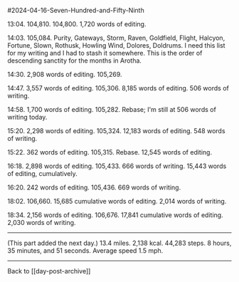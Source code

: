 #2024-04-16-Seven-Hundred-and-Fifty-Ninth

13:04.  104,810.  104,800.  1,720 words of editing.

14:03.  105,084.  Purity, Gateways, Storm, Raven, Goldfield, Flight, Halcyon, Fortune, Slown, Rothusk, Howling Wind, Dolores, Doldrums.  I need this list for my writing and I had to stash it somewhere.  This is the order of descending sanctity for the months in Arotha.

14:30.  2,908 words of editing.  105,269.

14:47.  3,557 words of editing.  105,306.  8,185 words of editing.  506 words of writing.

14:58.  1,700 words of editing.  105,282.  Rebase; I'm still at 506 words of writing today.

15:20.  2,298 words of editing.  105,324.  12,183 words of editing.  548 words of writing.

15:22.  362 words of editing.  105,315.  Rebase.  12,545 words of editing.

16:18.  2,898 words of editing.  105,433.  666 words of writing.  15,443 words of editing, cumulatively.

16:20.  242 words of editing.  105,436.  669 words of writing.

18:02.  106,660.  15,685 cumulative words of editing.  2,014 words of writing.

18:34.  2,156 words of editing.  106,676.  17,841 cumulative words of editing. 2,030 words of writing.

---
(This part added the next day.)  13.4 miles.  2,138 kcal.  44,283 steps.  8 hours, 35 minutes, and 51 seconds.  Average speed 1.5 mph.

---
Back to [[day-post-archive]]